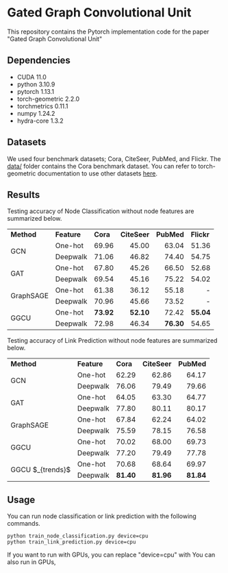 # Gated Graph Convolutional Unit
This repository contains the Pytorch implementation code for the paper "Gated Graph Convolutional Unit"

## Dependencies
- CUDA 11.0
- python 3.10.9
- pytorch 1.13.1
- torch-geometric 2.2.0
- torchmetrics 0.11.1
- numpy 1.24.2
- hydra-core 1.3.2

##  Datasets
We used four benchmark datasets; Cora, CiteSeer, PubMed, and Flickr. The [data/](https://github.com/dxlabskku/GGCU/tree/main/data) folder contains the Cora benchmark dataset. You can refer to torch-geometric documentation to use other datasets [here](https://pytorch-geometric.readthedocs.io/en/latest/modules/datasets.html).

## Results
Testing accuracy of Node Classification without node features are summarized below.

<table>
  <tr>
    <td><b>Method</b></td>
    <td><b>Feature</b></td>
    <td><b>Cora</b></td>
    <td><b>CiteSeer</b></td>
    <td><b>PubMed</b></td>
    <td><b>Flickr</b></td>
  </tr>
  <tr>
    <td rowspan="2">GCN</td>
    <td>One-hot</td>
    <td align="right">69.96</td>
    <td align="right">45.00</td>
    <td align="right">63.04</td>
    <td align="right">51.36</td>
  </tr>
  <tr>
    <td>Deepwalk</td>
    <td align="right">71.06</td>
    <td align="right">46.82</td>
    <td align="right">74.40</td>
    <td align="right">54.75</td>
  </tr>
  <tr>
    <td rowspan="2">GAT</td>
    <td>One-hot</td>
    <td align="right">67.80</td>
    <td align="right">45.26</td>
    <td align="right">66.50</td>
    <td align="right">52.68</td>
  </tr>
  <tr>
    <td>Deepwalk</td>
    <td align="right">69.54</td>
    <td align="right">45.16</td>
    <td align="right">75.22</td>
    <td align="right">54.02</td>
  </tr>
  <tr>
    <td rowspan="2">GraphSAGE</td>
    <td>One-hot</td>
    <td align="right">61.38</td>
    <td align="right">36.12</td>
    <td align="right">55.18</td>
    <td align="right">-</td>
  </tr>
  <tr>
    <td>Deepwalk</td>
    <td align="right">70.96</td>
    <td align="right">45.66</td>
    <td align="right">73.52</td>
    <td align="right">-</td>
  </tr>
  <tr>
    <td rowspan="2">GGCU</td>
    <td>One-hot</td>
    <td align="right"><b>73.92</b></td>
    <td align="right"><b>52.10</b></td>
    <td align="right">72.42</td>
    <td align="right"><b>55.04</b></td>
  </tr>
  <tr>
    <td>Deepwalk</td>
    <td align="right">72.98</td>
    <td align="right">46.34</td>
    <td align="right"><b>76.30</b></td>
    <td align="right">54.65</td>
  </tr>
</table>

Testing accuracy of Link Prediction without node features are summarized below.

<table>
  <tr>
    <td><b>Method</b></td>
    <td><b>Feature</b></td>
    <td><b>Cora</b></td>
    <td><b>CiteSeer</b></td>
    <td><b>PubMed</b></td>
  </tr>
  <tr>
    <td rowspan="2">GCN</td>
    <td>One-hot</td>
    <td align="right">62.29</td>
    <td align="right">62.86</td>
    <td align="right">64.17</td>
  </tr>
  <tr>
    <td>Deepwalk</td>
    <td align="right">76.06</td>
    <td align="right">79.49</td>
    <td align="right">79.66</td>
  </tr>
  <tr>
    <td rowspan="2">GAT</td>
    <td>One-hot</td>
    <td align="right">64.05</td>
    <td align="right">63.30</td>
    <td align="right">64.77</td>
  </tr>
  <tr>
    <td>Deepwalk</td>
    <td align="right">77.80</td>
    <td align="right">80.11</td>
    <td align="right">80.17</td>
  </tr>
  <tr>
    <td rowspan="2">GraphSAGE</td>
    <td>One-hot</td>
    <td align="right">67.84</td>
    <td align="right">62.24</td>
    <td align="right">64.02</td>
  </tr>
  <tr>
    <td>Deepwalk</td>
    <td align="right">75.59</td>
    <td align="right">78.15</td>
    <td align="right">76.58</td>
  </tr>
  <tr>
    <td rowspan="2">GGCU</td>
    <td>One-hot</td>
    <td align="right">70.02</td>
    <td align="right">68.00</td>
    <td align="right">69.73</td>
  </tr>
  <tr>
    <td>Deepwalk</td>
    <td align="right">77.20</td>
    <td align="right">79.49</td>
    <td align="right">77.78</td>
  </tr>
  <tr>
    <td rowspan="2">GGCU $_{trends}$</td>
    <td>One-hot</td>
    <td align="right">70.68</td>
    <td align="right">68.64</td>
    <td align="right">69.97</td>
  </tr>
  <tr>
    <td>Deepwalk</td>
    <td align="right"><b>81.40</b></td>
    <td align="right"><b>81.96</b></td>
    <td align="right"><b>81.84</b></td>
  </tr>
</table>

## Usage
You can run node classification or link prediction with the following commands.

```
python train_node_classification.py device=cpu
python train_link_prediction.py device=cpu
```

If you want to run with GPUs, you can replace "device=cpu" with
You can also run in GPUs, 

